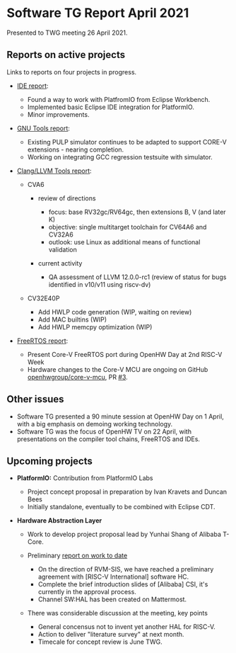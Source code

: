 # Software TG Report April 2021

Presented to TWG meeting 26 April 2021.

## Reports on active projects

Links to reports on four projects in progress.

* [IDE report](https://github.com/openhwgroup/core-v-sw/blob/master/projects/ide/2021/monthly-report-2021-04-12.md):

  * Found a way to work with PlatfromIO from Eclipse Workbench.
  * Implemented basic Eclipse IDE integration for PlatformIO.
  * Minor improvements.


* [GNU Tools report](https://github.com/openhwgroup/core-v-sw/blob/master/projects/gnu-tools/2021/monthly-report-2021-04-09.md):

  * Existing PULP simulator continues to be adapted to support CORE-V extensions - nearing completion.
  * Working on integrating GCC regression testsuite with simulator.

* [Clang/LLVM Tools report](https://github.com/openhwgroup/core-v-sw/blob/master/projects/clang-llvm/2021/monthly-report-2021-04-12.md):

  * CVA6

    * review of directions

      * focus: base RV32gc/RV64gc, then extensions B, V (and later K)
	  * objective: single multitarget toolchain for CV64A6 and CV32A6
      * outlook: use Linux as additional means of functional validation

    * current activity

      * QA assessment of LLVM 12.0.0-rc1 (review of status for bugs identified in v10/v11 using riscv-dv)

  * CV32E40P

    * Add HWLP code generation (WIP, waiting on review)
    * Add MAC builtins (WIP)
    * Add HWLP memcpy optimization (WIP)

* [FreeRTOS report](https://github.com/openhwgroup/core-v-sw/blob/master/projects/freertos/2021/monthly-report-12-april-21.md):

  * Present Core-V FreeRTOS port during OpenHW Day at 2nd RISC-V Week
  * Hardware changes to the Core-V MCU are ongoing on GitHub [openhwgroup/core-v-mcu](https://github.com/openhwgroup/core-v-mcu), PR [#3](https://github.com/openhwgroup/timer_unit/pull/3).

## Other issues

* Software TG presented a 90 minute session at OpenHW Day on 1 April, with a big emphasis on demoing working technology.
* Software TG was the focus of OpenHW TV on 22 April, with presentations on the compiler tool chains, FreeRTOS and IDEs.

## Upcoming projects

* **PlatformIO:** Contribution from PlatformIO Labs

  * Project concept proposal in preparation by Ivan Kravets and Duncan Bees
  * Initially standalone, eventually to be combined with Eclipse CDT.

* **Hardware Abstraction Layer**

  * Work to develop project proposal lead by Yunhai Shang of Alibaba T-Core.
  * Preliminary [report on work to date](https://github.com/openhwgroup/core-v-sw/blob/master/projects/hal/2021/monthly-report-2021-04-12.md)

    * On the direction of RVM-SIS, we have reached a preliminary agreement with [RISC-V International] software HC.
	* Complete the brief introduction slides of [Alibaba] CSI, it's currently in the approval process.
    * Channel SW:HAL has been created on Mattermost.

  * There was considerable discussion at the meeting, key points

    * General concensus not to invent yet another HAL for RISC-V.
	* Action to deliver "literature survey" at next month.
	* Timecale for concept review is June TWG.
